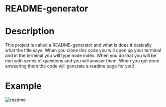 # README-generator

# Description
This project is called a README-generator and what is does it basically what the title says.
When you clone this code you will open up your terminal and in the terminal you will type 
node index. When you do that you will be met with series of questions and you will anwser them.
When you get done anwsering them the code will generate a readme page for you!

# Example 

![readme](https://user-images.githubusercontent.com/92404288/151726055-22068048-f8a1-4dbd-acb8-9d099d83f348.jpg)
